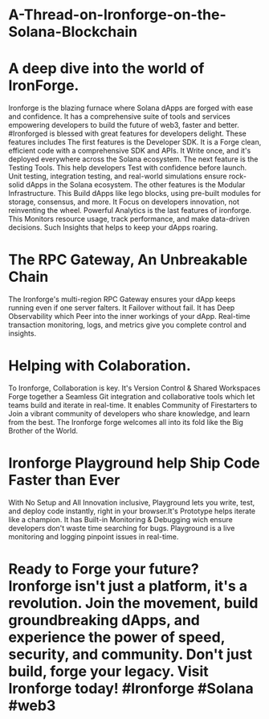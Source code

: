 # A-Thread-on-Ironforge-on-the-Solana-Blockchain
# A deep dive into the world of IronForge.
Ironforge is the blazing furnace where Solana dApps are forged with ease and confidence. It has a comprehensive suite of tools and services empowering developers to build the future of web3, faster and better.
#Ironforged is blessed with great features for developers delight. These features includes
The first features is the Developer SDK. It is a Forge clean, efficient code with a comprehensive SDK and APIs. It Write once, and it's deployed everywhere across the Solana ecosystem.
The next feature is the Testing Tools. This help developers Test with confidence before launch. Unit testing, integration testing, and real-world simulations ensure rock-solid dApps in the Solana ecosystem.
The other features is the Modular Infrastructure. This Build dApps like lego blocks, using pre-built modules for storage, consensus, and more. It Focus on developers innovation, not reinventing the wheel.
Powerful Analytics is the last features of ironforge. This Monitors resource usage, track performance, and make data-driven decisions. Such Insights that helps to keep your dApps roaring.
# The RPC Gateway, An Unbreakable Chain
The Ironforge's multi-region RPC Gateway ensures your dApp keeps running even if one server falters. It Failover without fail. It has Deep Observability which Peer into the inner workings of your dApp. Real-time transaction monitoring, logs, and metrics give you complete control and insights.
# Helping with Colaboration.
To Ironforge, Collaboration is key. It's Version Control & Shared Workspaces Forge together a Seamless Git integration and collaborative tools which let teams build and iterate in real-time. It enables Community of Firestarters to Join a vibrant community of developers who share knowledge, and learn from the best. The Ironforge forge welcomes all into its fold like the Big Brother of the World.
# Ironforge Playground help Ship Code Faster than Ever
With No Setup and All Innovation inclusive, Playground lets you write, test, and deploy code instantly, right in your browser.It's Prototype helps iterate like a champion. It has Built-in Monitoring & Debugging wich ensure developers don't waste time searching for bugs. Playground is a live monitoring and logging pinpoint issues in real-time.
# Ready to Forge your future? Ironforge isn't just a platform, it's a revolution. Join the movement, build groundbreaking dApps, and experience the power of speed, security, and community. Don't just build, forge your legacy. Visit Ironforge today! #Ironforge #Solana #web3



